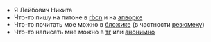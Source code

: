 - Я Лейбович Никита
- Что-то пишу на питоне в [rbcn](https://rbcn.mobi/) и на [апворке](https://www.upwork.com/freelancers/~0113b8d8dc0dc31519?viewMode=1)
- Что-то почитать мое можно в [бложике](https://potyk.io/) (в частности [резюмеху](https://potyk.io/dev/cv))
- Что-то написать мне можно в [тг](https://t.me/potykion) или [анонимно](https://new.donatepay.ru/@potyk)
